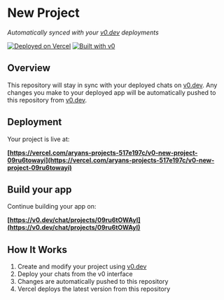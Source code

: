 # New Project

*Automatically synced with your [v0.dev](https://v0.dev) deployments*

[![Deployed on Vercel](https://img.shields.io/badge/Deployed%20on-Vercel-black?style=for-the-badge&logo=vercel)](https://vercel.com/aryans-projects-517e197c/v0-new-project-09ru6towayi)
[![Built with v0](https://img.shields.io/badge/Built%20with-v0.dev-black?style=for-the-badge)](https://v0.dev/chat/projects/09ru6tOWAyI)

## Overview

This repository will stay in sync with your deployed chats on [v0.dev](https://v0.dev).
Any changes you make to your deployed app will be automatically pushed to this repository from [v0.dev](https://v0.dev).

## Deployment

Your project is live at:

**[https://vercel.com/aryans-projects-517e197c/v0-new-project-09ru6towayi](https://vercel.com/aryans-projects-517e197c/v0-new-project-09ru6towayi)**

## Build your app

Continue building your app on:

**[https://v0.dev/chat/projects/09ru6tOWAyI](https://v0.dev/chat/projects/09ru6tOWAyI)**

## How It Works

1. Create and modify your project using [v0.dev](https://v0.dev)
2. Deploy your chats from the v0 interface
3. Changes are automatically pushed to this repository
4. Vercel deploys the latest version from this repository
